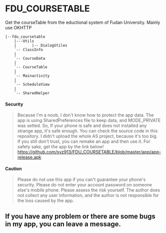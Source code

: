 # FDU_COURSETABLE
Get the courseTable from the eductional system of Fudan University.
Mainly use OKHTTP
```
|--fdu_coursetable
    |---Utils 
    |       |-- DialogUtiles
    `-- ClassInfo
    |
    `-- CourseData
    |
    `-- CourseTable
    |
    `-- Mainactivity
    |
    `-- ScheduleView
    |
    `-- SharedHelper
```
#### Security
> Because I'm a noob, I don't know how to protect the app data. The app is using SharedPreferences file to keep data, and MODE_PRIVATE was setted. So, If your phone is safe and does not installed any strange app, it's safe enough. You can check the source code in this repository. I didn't upload the whole AS project, because it's too big. If you still don't trust, you can remake an app and then use it. For safety sake, get the app by the link below!
<https://github.com/syz913/FDU_COURSETABLE/blob/master/app/app-release.apk>

#### Caution
> Please do not use this app if you can't guarantee your phone's security. Please do not enter your account password on someone else's mobile phone. Please assess the risk yourself. The author does not collect any user information, and the author is not responsible for the loss caused by the app.

## If you have any problem or there are some bugs in my app, you can leave a message.
